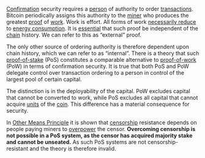 [Confirmation](Glossary#confirmation) security requires a [person](Glossary#person) of authority to order [transactions](Glossary#transaction). Bitcoin periodically assigns this authority to the [miner](Glossary#miner) who produces the greatest [proof](Glossary#proof) of [work](Glossary#work). Work is effort. All forms of work [necessarily reduce](Proof-of-Memory-Facade) to [energy consumption](Energy-Waste-Fallacy). It is [essential](Censorship-Resistance-Property) that such proof be independent of the [chain](Glossary#chain) history. We can refer to this as “external” proof.

The only other source of ordering authority is therefore dependent upon chain history, which we can refer to as “internal”. There is a theory that such [proof-of-stake](https://en.m.wikipedia.org/wiki/Proof-of-stake) (PoS) constitutes a comparable alternative to [proof-of-work](Glossary#proof) (PoW) in terms of confirmation security. It is true that both PoS and PoW delegate control over transaction ordering to a person in control of the largest pool of certain capital.

The distinction is in the deployability of the capital. PoW excludes capital that cannot be converted to work, while PoS excludes all capital that cannot acquire [units](Glossary#unit) of the [coin](Glossary#coin). This difference has a material consequence for security.

In [Other Means Principle](Other-Means-Principle) it is shown that [censorship](Glossary#censorship) resistance depends on people paying miners to [overpower](Glossary#power) the censor. **Overcoming censorship is not possible in a PoS system, as the censor has acquired majority stake and cannot be unseated.** As such PoS systems are not censorship-resistant and the theory is therefore invalid.